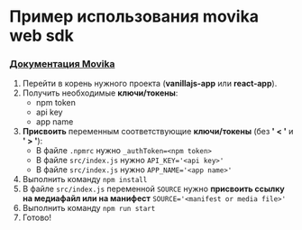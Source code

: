 # Пример использования movika web sdk

### [Документация Movika](https://docs.movika.com/en/sdk/web/get-started)

1. Перейти в корень нужного проекта (**vanillajs-app** или **react-app**).
2. Получить необходимые **ключи/токены**:
   - npm token
   - api key
   - app name
3. **Присвоить** переменным соответствующие **ключи/токены** (без **' < '** и **' > '**):
   - В файле `.npmrc` нужно `_authToken=<npm token>`
   - В файле `src/index.js` нужно `API_KEY='<api key>'`
   - В файле `src/index.js` нужно `APP_NAME='<app name>'`
4. Выполнить команду `npm install`
5. В файле `src/index.js` переменной `SOURCE` нужно **присвоить ссылку на медиафайл или на манифест** `SOURCE='<manifest or media file>'`
6. Выполнить команду `npm run start`
7. Готово!
